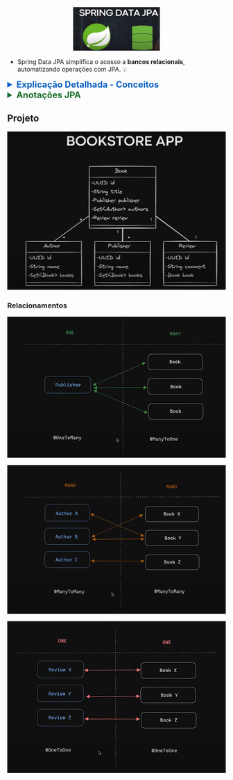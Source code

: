 <div style="text-align: center;">
  <img alt="capa.png" height="100" src="img/capa.png" width="200"/>
</div>

* Spring Data JPA simplifica o acesso a **bancos relacionais**, automatizando operações com JPA. 💡

<details>
    <summary style="font-size: 20px; font-weight: bold; color: #0860c1;">Explicação Detalhada - Conceitos</summary>
    <p>
        <img src="img/explicacao.png" alt="explicação detalhada" style="border: 5px solid white;">
    </p>
</details>

<details>
    <summary style="font-size: 20px; font-weight: bold; color: #1c702d;">Anotações JPA</summary>
    <p>
        <img src="img/anotacoes.png" alt="anotações jpa" style="border: 5px solid white;">
    </p>
</details>

## Projeto

![bookstore.png](img/bookstore.png)

### Relacionamentos

![publisher-relacionamento.png](img/publisher-relacionamento.png)

![author-relacionamento.png](img/author-relacionamento.png)

![review-relacionamento.png](img/review-relacionamento.png)